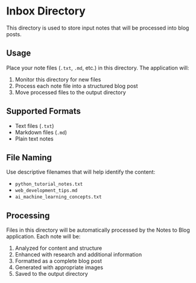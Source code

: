 # Inbox Directory

This directory is used to store input notes that will be processed into blog posts.

## Usage

Place your note files (`.txt`, `.md`, etc.) in this directory. The application will:

1. Monitor this directory for new files
2. Process each note file into a structured blog post
3. Move processed files to the output directory

## Supported Formats

- Text files (`.txt`)
- Markdown files (`.md`)
- Plain text notes

## File Naming

Use descriptive filenames that will help identify the content:
- `python_tutorial_notes.txt`
- `web_development_tips.md`
- `ai_machine_learning_concepts.txt`

## Processing

Files in this directory will be automatically processed by the Notes to Blog application. Each note will be:

1. Analyzed for content and structure
2. Enhanced with research and additional information
3. Formatted as a complete blog post
4. Generated with appropriate images
5. Saved to the output directory 